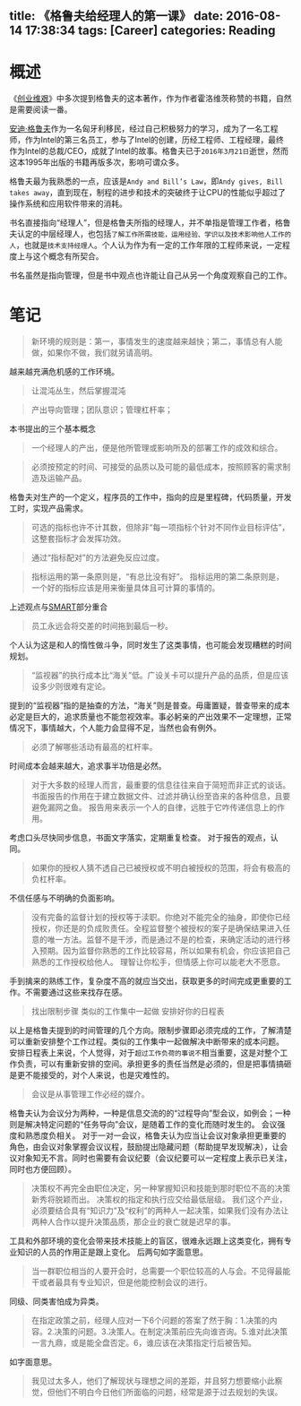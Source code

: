 title: 《格鲁夫给经理人的第一课》
date: 2016-08-14 17:38:34
tags: [Career]
categories: Reading
---

# 概述

《[创业维艰](https://book.douban.com/subject/26306686/)》中多次提到格鲁夫的这本著作，作为作者霍洛维茨称赞的书籍，自然是需要阅读一番。

<!-- more -->

[安迪·格鲁夫](https://en.wikipedia.org/wiki/Andrew_Grove)作为一名匈牙利移民，经过自己积极努力的学习，成为了一名工程师，作为Intel的第三名员工，参与了Intel的创建，历经工程师、工程经理，最终作为Intel的总裁/CEO，成就了Intel的故事。格鲁夫已于`2016年3月21日`逝世，然而这本1995年出版的书籍再版多次，影响可谓众多。

格鲁夫最为我熟悉的一点，应该是`Andy and Bill’s Law`，即`Andy gives, Bill takes away`，直到现在，制程的进步和技术的突破终于让CPU的性能似乎超过了操作系统和应用软件带来的消耗。

书名直接指向“经理人”，但是格鲁夫所指的经理人，并不单指是管理工作者，格鲁夫认定的中层经理人，也包括`了解工作所需技能，运用经验、学识以及技术影响他人工作的人`，也就是`技术支持经理人`。个人认为作为有一定的工作年限的工程师来说，一定程度上与这个概念有所契合。

书名虽然是指向管理，但是书中观点也许能让自己从另一个角度观察自己的工作。

# 笔记

> 新环境的规则是：第一，事情发生的速度越来越快；第二，事情总有人能做，如果你不做，我们就另请高明。

越来越充满危机感的工作环境。

> 让混沌丛生，然后掌握混沌

> 产出导向管理；团队意识；管理杠杆率；

本书提出的三个基本概念

> 一个经理人的产出，便是他所管理或影响所及的部署工作的成效和综合。

> 必须按预定的时间、可接受的品质以及可能的最低成本，按照顾客的需求制造及运输产品。

格鲁夫对生产的一个定义，程序员的工作中，指向的应是里程碑，代码质量，开发工时，实现产品需求。

> 可选的指标也许不计其数，但除非“每一项指标个针对不同作业目标评估”，这整套指标才会发挥功效。

> 通过“指标配对”的方法避免反应过度。

> 指标运用的第一条原则是，“有总比没有好”。
> 指标运用的第二条原则是，一个好的指标应该是用来衡量具体且可计算的事情的。

上述观点与[SMART](https://zh.wikipedia.org/wiki/SMART%E5%8E%9F%E5%88%99)部分重合

> 员工永远会将交差的时间拖到最后一秒。

个人认为这是和人的惰性做斗争，同时发生了这类事情，也可能会发现糟糕的时间规划。

> “监视器”的执行成本比“海关”低。广设关卡可以提升产品的品质，但是应该设多少则很难有定论。

提到的“监视器”指的是抽查的方法，“海关”则是普查。毋庸置疑，普查带来的成本必定是巨大的，追求质量也不能忽视效率。事必躬亲的产出效果不一定理想，正常情况下，事情越大，个人能力会显得不足，当然也会有例外。

> 必须了解哪些活动有最高的杠杆率。

时间成本会越来越大，追求事半功倍是必然。

> 对于大多数的经理人而言，最重要的信息往往来自于简短而非正式的谈话。
> 书面报告的作用在于建立数据文件、过滤并确认纷至沓来的各种信息，且要避免漏网之鱼。
> 报告用来表示一个人的自律，远胜于它咋传递信息上的作用。

考虑口头尽快同步信息，书面文字落实，定期重复检查。
对于报告的观点，认同。

> 如果你的授权人猜不透自己已被授权或不明白被授权的范围，将会有极高的负杠杆率。

不信任感与不明确的负面影响。

> 没有完备的监督计划的授权等于渎职。你绝对不能完全的抽身，即使你已经授权，你还是的负成败责任。全程监督整个被授权的案子是确保结果进入任意的唯一方法。监督不是干涉，而是通过不是的检查，来确定活动的进行移入预期。因为监督你熟悉的工作比较容易，所以如果有机会，你应该把自己熟悉的工作授权给他人。
> 理智让你松手，但情感上你可以能老大不愿意。

手到擒来的熟练工作，复杂度不高的就应当交出，获取更多的时间完成更重要的工作。不需要通过这些来找存在感。

> 找出限制步骤
> 类似的工作集中一起做
> 安排好你的日程表

以上是格鲁夫提到的时间管理的几个方向。限制步骤即必须完成的工作，了解清楚可以重新安排整个工作过程。类似的工作集中一起做解决中断带来的成本问题。
安排日程表上来说，个人觉得，对于`超过工作负荷的事说不`相当重要，这是对整个工作负责，可以有重新安排的空间。承担更多的责任当然是必须的，但是把事情搞砸是更不能接受的，对个人来说，也是灾难性的。

> 会议是从事管理工作必经的媒介。

格鲁夫认为会议分为两种，一种是信息交流的的“过程导向”型会议，如例会；一种则是解决特定问题的“任务导向”会议，是随着工作的变化而随时发生的。
会议强度和熟悉度负相关。
对于一对一会议，格鲁夫认为应当让会议对象承担更重要的角色，由会议对象掌握会议议程，鼓励提出隐藏问题（帮助提早发现解决），让会议对象知无不言。同时也需要有会议纪要（会议纪要可以一定程度上表示已关注，同时也方便回顾）。

> 决策权不再完全由职位决定，另一种掌握知识和技能到那时职位不高的决策新秀将脱颖而出。
> 决策权的指定和执行应交给最低层级。
> 我们这个产业，必须要结合具有“知识力”及“权利”的两种人一起决策，如果我们没有办法让两种人合作以提升决策品质，那企业的衰亡就是迟早的事。

工具和外部环境的变化会带来技术技能上的盲区，很难永远跟上这类变化，拥有专业知识的人员的作用正是跟上变化。
后两句如字面意思。

> 当一群职位相当的人要开会时，总需要一个职位较高的人与会。不见得最能干或者最具有专业知识，但是他能控制会议的进行。

同级、同类害怕成为异类。

> 在指定政策之前，经理人应对一下6个问题的答案了然于胸：1.决策的内容。2.决策的问题。3.决策人。在制定决策前应先向谁咨询。5.谁对此决策一言九鼎，或是能全盘否定。6，谁应该在决策指定行后被告知。

如字面意思。

> 我见过太多人，他们了解现状与理想之间的差距，并且努力想要缩小此察觉，但他们不明白今日他们所面临的问题，经常是源于过去规划的失误。



